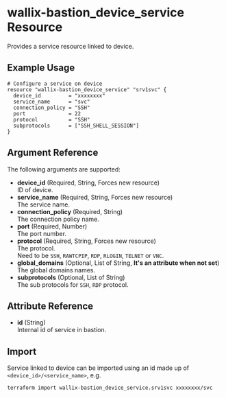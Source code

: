 # wallix-bastion_device_service Resource

Provides a service resource linked to device.

## Example Usage

```hcl
# Configure a service on device
resource "wallix-bastion_device_service" "srv1svc" {
  device_id         = "xxxxxxxx"
  service_name      = "svc"
  connection_policy = "SSH"
  port              = 22
  protocol          = "SSH"
  subprotocols      = ["SSH_SHELL_SESSION"]
}
```

## Argument Reference

The following arguments are supported:

- **device_id** (Required, String, Forces new resource)  
  ID of device.
- **service_name** (Required, String, Forces new resource)  
  The service name.
- **connection_policy** (Required, String)  
  The connection policy name.
- **port** (Required, Number)  
  The port number.
- **protocol** (Required, String, Forces new resource)  
  The protocol.  
  Need to be `SSH`, `RAWTCPIP`, `RDP`, `RLOGIN`, `TELNET` or `VNC`.
- **global_domains** (Optional, List of String, **It's an attribute when not set**)  
  The global domains names.
- **subprotocols** (Optional, List of String)  
  The sub protocols for `SSH`, `RDP` protocol.

## Attribute Reference

- **id** (String)  
  Internal id of service in bastion.

## Import

Service linked to device can be imported using an id made up of `<device_id>/<service_name>`, e.g.

```shell
terraform import wallix-bastion_device_service.srv1svc xxxxxxxx/svc
```
